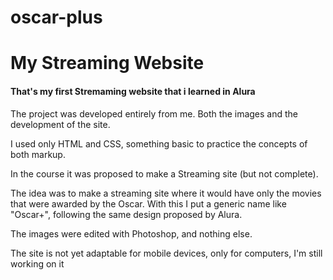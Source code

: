 # oscar-plus
<h1>My Streaming Website</h1>

<h4>That's my first Stremaming website that i learned in Alura</h4>

The project was developed entirely from me. Both the images and the development of the site.

I used only HTML and CSS, something basic to practice the concepts of both markup.

In the course it was proposed to make a Streaming site (but not complete).

The idea was to make a streaming site where it would have only the movies that were awarded by the Oscar. With this I put a generic name like "Oscar+", following the same design proposed by Alura.

The images were edited with Photoshop, and nothing else.

The site is not yet adaptable for mobile devices, only for computers, I'm still working on it


